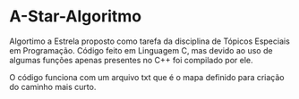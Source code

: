 # A-Star-Algoritmo

Algortimo a Estrela proposto como tarefa da disciplina de Tópicos Especiais em Programação.
Código feito em Linguagem C, mas devido ao uso de algumas funções apenas presentes no C++ foi compilado por ele.

O código funciona com um arquivo txt que é o mapa definido para criação do caminho mais curto.
